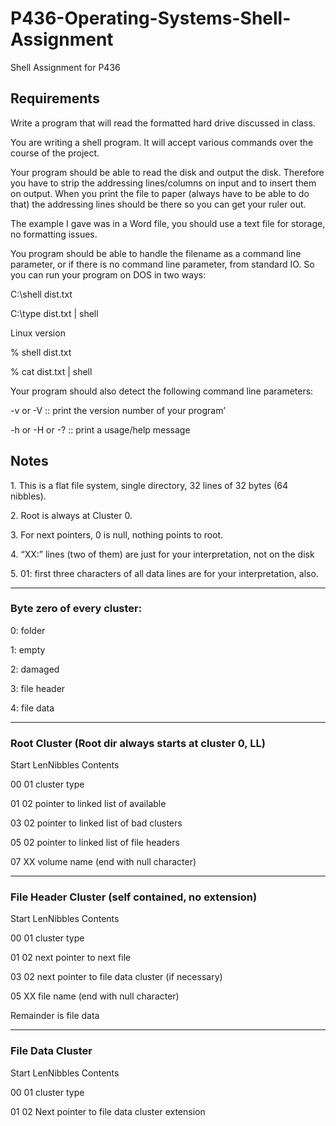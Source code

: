 # P436-Operating-Systems-Shell-Assignment
Shell Assignment for P436

## Requirements

Write a program that will read the formatted hard drive discussed in class.

You are writing a shell program. It will accept various commands over the course of the project.

Your program should be able to read the disk and output the disk. Therefore you have to strip the addressing lines/columns on input and to insert them on output. When you print the file to paper (always have to be able to do that) the addressing lines should be there so you can get your ruler out.

The example I gave was in a Word file, you should use a text file for storage, no formatting issues.

You program should be able to handle the filename as a command line parameter, or if there is no command line parameter, from standard IO. So you can run your program on DOS in two ways:

C:\shell dist.txt

C:\type dist.txt | shell

Linux version

% shell dist.txt

% cat dist.txt | shell

Your program should also detect the following command line parameters:

-v or -V :: print the version number of your program’

-h or -H or -? :: print a usage/help message

## Notes

1\. This is a flat file system, single directory, 32 lines of 32 bytes (64 nibbles).

2\. Root is always at Cluster 0.

3\. For next pointers, 0 is null, nothing points to root.

4\. “XX:” lines (two of them) are just for your interpretation, not on the disk

5\. 01: first three characters of all data lines are for your interpretation, also.

--------------------------------------------------------------

### Byte zero of every cluster:

0: folder

1: empty

2: damaged

3: file header

4: file data

--------------------------------------------------------------

### Root Cluster (Root dir always starts at cluster 0, LL)
Start   LenNibbles  Contents

00      01          cluster type

01      02          pointer to linked list of available

03      02          pointer to linked list of bad clusters

05      02          pointer to linked list of file headers

07      XX          volume name (end with null character)

--------------------------------------------------------------

### File Header Cluster (self contained, no extension)

Start   LenNibbles  Contents

00      01          cluster type

01      02          next pointer to next file

03      02          next pointer to file data cluster (if necessary)

05      XX          file name (end with null character)

Remainder is file data

--------------------------------------------------------------

### File Data Cluster

Start   LenNibbles  Contents

00      01          cluster type

01      02          Next pointer to file data cluster extension